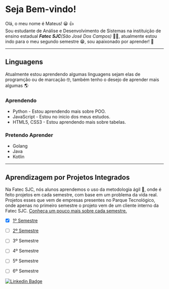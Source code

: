 # Seja Bem-vindo!
Olá, o meu nome é Mateus! :grinning: :thumbsup:<br>
Sou estudante de Análise e Desenvolvimento de Sistemas na instituição de ensino estadual _**Fatec SJC**(São José Dos Campos)_ :man_student:, atualmente estou indo para o meu segundo semestre :grin:, sou apaixonado por aprender! :cowboy_hat_face: 

---
## Linguagens
Atualmente estou aprendendo algumas linguagens sejam elas de programção ou de marcação :nerd_face:, também tenho o desejo de aprender mais algumas :earth_americas:<br>
### Aprendendo
* Python - Estou aprendendo mais sobre POO.
* JavaScript - Estou no inicio dos meus estudos.
* HTML5, CSS3 - Estou aprendendo mais sobre tabelas.

### Pretendo Aprender
* Golang
* Java
* Kotlin

---
## Aprendizagem por Projetos Integrados
Na Fatec SJC, nós alunos aprendemos o uso da metodologia ágil :runner:, onde é feito projetos em cada semestre, com base em um problema da vida real. Projetos esses que vem de empresas presentes no Parque Tecnológico, onde apenas no primeiro semestre o projeto vem de um cliente interno da Fatec SJC. [Conheça um pouco mais sobre cada semestre.](https://github.com/mateushlsilva/mateushlsilva/blob/main/links.pdf)

-  [x] [1º Semestre](https://github.com/mateushlsilva/API_1SEM)
-  [ ] [2º Semestre](https://github.com/Equipe3-API/API-2-Semestre)
-  [ ] 3º Semestre
-  [ ] 4º Semestre
-  [ ] 5º Semestre
-  [ ] 6º Semestre


[![Linkedin Badge](https://img.shields.io/badge/-LinkedIn-blue?style=flat-square&logo=Linkedin&logoColor=white&link=https://www.linkedin.com/in/mateus-silva-80232a222/)](https://www.linkedin.com/in/mateus-silva-80232a222/)
 

